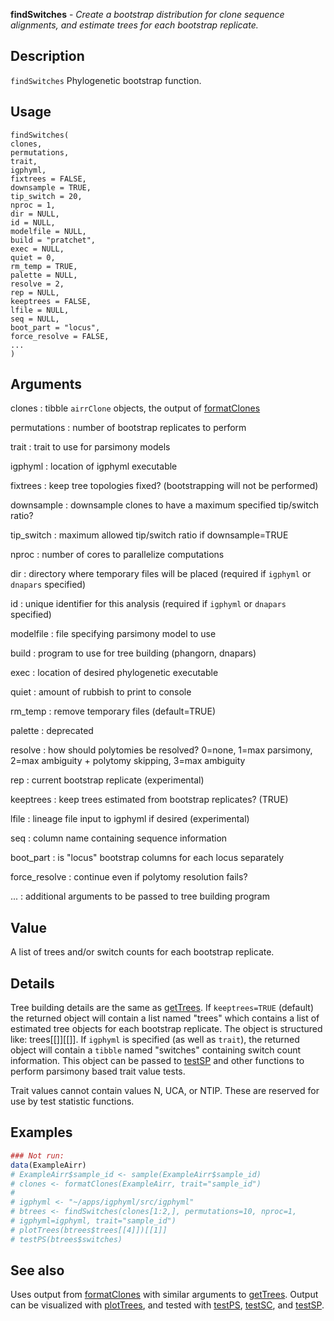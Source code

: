 **findSwitches** - *Create a bootstrap distribution for clone sequence alignments, and estimate 
trees for each bootstrap replicate.*

Description
--------------------

`findSwitches` Phylogenetic bootstrap function.


Usage
--------------------
```
findSwitches(
clones,
permutations,
trait,
igphyml,
fixtrees = FALSE,
downsample = TRUE,
tip_switch = 20,
nproc = 1,
dir = NULL,
id = NULL,
modelfile = NULL,
build = "pratchet",
exec = NULL,
quiet = 0,
rm_temp = TRUE,
palette = NULL,
resolve = 2,
rep = NULL,
keeptrees = FALSE,
lfile = NULL,
seq = NULL,
boot_part = "locus",
force_resolve = FALSE,
...
)
```

Arguments
-------------------

clones
:   tibble `airrClone` objects, the output of 
[formatClones](formatClones.md)

permutations
:   number of bootstrap replicates to perform

trait
:   trait to use for parsimony models

igphyml
:   location of igphyml executable

fixtrees
:   keep tree topologies fixed?
(bootstrapping will not be performed)

downsample
:   downsample clones to have a maximum specified tip/switch ratio?

tip_switch
:   maximum allowed tip/switch ratio if downsample=TRUE

nproc
:   number of cores to parallelize computations

dir
:   directory where temporary files will be placed (required
if `igphyml` or `dnapars` specified)

id
:   unique identifier for this analysis (required if 
`igphyml` or `dnapars` specified)

modelfile
:   file specifying parsimony model to use

build
:   program to use for tree building (phangorn, dnapars)

exec
:   location of desired phylogenetic executable

quiet
:   amount of rubbish to print to console

rm_temp
:   remove temporary files (default=TRUE)

palette
:   deprecated

resolve
:   how should polytomies be resolved? 
0=none, 1=max parsimony, 2=max ambiguity + polytomy skipping,
3=max ambiguity

rep
:   current bootstrap replicate (experimental)

keeptrees
:   keep trees estimated from bootstrap replicates? (TRUE)

lfile
:   lineage file input to igphyml if desired (experimental)

seq
:   column name containing sequence information

boot_part
:   is  "locus" bootstrap columns for each locus separately

force_resolve
:   continue even if polytomy resolution fails?

...
:   additional arguments to be passed to tree building program




Value
-------------------

A list of trees and/or switch counts for each bootstrap replicate.


Details
-------------------

Tree building details are the same as [getTrees](getTrees.md). 
If `keeptrees=TRUE` (default) the returned object will contain a list 
named "trees" which contains a list of estimated tree objects for each 
bootstrap replicate. The object is structured like: 
trees[[<replicate>]][[<tree index>]]. If `igphyml` is specified 
(as well as `trait`), the returned object 
will contain a `tibble` named "switches" containing switch count 
information. This object can be passed to [testSP](testSP.md) and other functions 
to perform parsimony based trait value tests. 

Trait values cannot contain values N, UCA, or NTIP. These are reserved for
use by test statistic functions.



Examples
-------------------

```R
### Not run:
data(ExampleAirr)
# ExampleAirr$sample_id <- sample(ExampleAirr$sample_id)
# clones <- formatClones(ExampleAirr, trait="sample_id")
# 
# igphyml <- "~/apps/igphyml/src/igphyml"
# btrees <- findSwitches(clones[1:2,], permutations=10, nproc=1,
# igphyml=igphyml, trait="sample_id")
# plotTrees(btrees$trees[[4]])[[1]]
# testPS(btrees$switches)

```



See also
-------------------

Uses output from [formatClones](formatClones.md) with similar arguments to 
[getTrees](getTrees.md). Output can be visualized with [plotTrees](plotTrees.md), and tested
with [testPS](testPS.md), [testSC](testSC.md), and [testSP](testSP.md).






